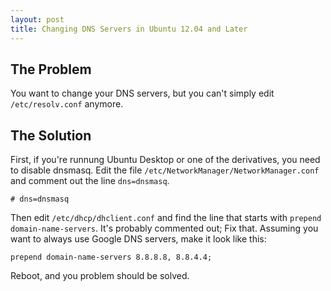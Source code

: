 ```yaml
---
layout: post
title: Changing DNS Servers in Ubuntu 12.04 and Later
---
```

The Problem
-----------

You want to change your DNS servers, but you can't simply edit `/etc/resolv.conf` anymore.

The Solution
------------

First, if you're runnung Ubuntu Desktop or one of the derivatives, you need to disable dnsmasq.
Edit the file `/etc/NetworkManager/NetworkManager.conf` and comment out the line `dns=dnsmasq`.

    # dns=dnsmasq

Then edit `/etc/dhcp/dhclient.conf` and find the line that starts with `prepend domain-name-servers`.
It's probably commented out; Fix that.
Assuming you want to always use Google DNS servers, make it look like this:

    prepend domain-name-servers 8.8.8.8, 8.8.4.4;

Reboot, and you problem should be solved.

